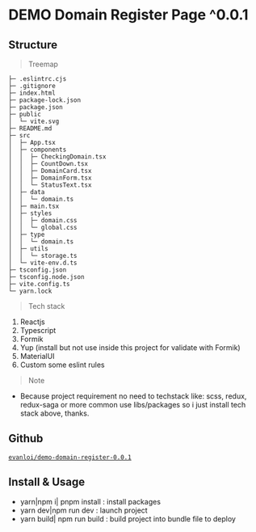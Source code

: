 # DEMO Domain Register Page ^0.0.1

## Structure

> Treemap

    ├─ .eslintrc.cjs
    ├─ .gitignore
    ├─ index.html
    ├─ package-lock.json
    ├─ package.json
    ├─ public
    │  └─ vite.svg
    ├─ README.md
    ├─ src
    │  ├─ App.tsx
    │  ├─ components
    │  │  ├─ CheckingDomain.tsx
    │  │  ├─ CountDown.tsx
    │  │  ├─ DomainCard.tsx
    │  │  ├─ DomainForm.tsx
    │  │  └─ StatusText.tsx
    │  ├─ data
    │  │  └─ domain.ts
    │  ├─ main.tsx
    │  ├─ styles
    │  │  ├─ domain.css
    │  │  └─ global.css
    │  ├─ type
    │  │  └─ domain.ts
    │  ├─ utils
    │  │  └─ storage.ts
    │  └─ vite-env.d.ts
    ├─ tsconfig.json
    ├─ tsconfig.node.json
    ├─ vite.config.ts
    └─ yarn.lock

> Tech stack

1. Reactjs
2. Typescript
3. Formik
4. Yup (install but not use inside this project for validate with Formik)
5. MaterialUI
6. Custom some eslint rules

> Note

- Because project requirement no need to techstack like: scss, redux, redux-saga or more common use libs/packages so i just install tech stack above, thanks.

## Github

[`evanloi/demo-domain-register-0.0.1`](https://github.com/loihd971/Demo_0.0.1)

## Install & Usage

- yarn|npm i| pnpm install : install packages
- yarn dev|npm run dev : launch project
- yarn build| npm run build : build project into bundle file to deploy
